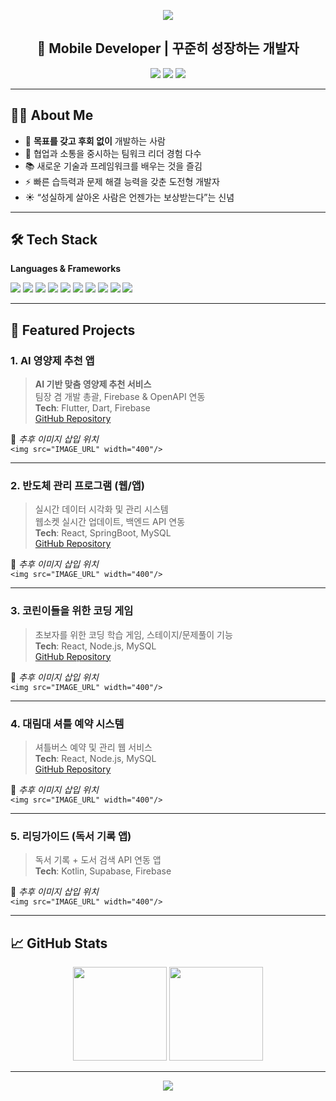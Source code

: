 <!-- 상단 배너 -->
<p align="center">
  <img src="https://capsule-render.vercel.app/api?type=waving&color=gradient&text=Hi!%20I'm%20Min%20Hyeok%20Yoo%20👋&height=200&fontSize=40&animation=fadeIn&fontAlignY=40" />
</p>

<h2 align="center">📱 Mobile Developer | 꾸준히 성장하는 개발자</h2>

<p align="center">
  <a href="mailto:youmin302@gmail.com"><img src="https://img.shields.io/badge/Email-youmin302@gmail.com-red?style=flat-square&logo=gmail"></a>
  <a href="https://github.com/yoyowasi"><img src="https://img.shields.io/badge/GitHub-yoyowasi-black?style=flat-square&logo=github"></a>
  <a href="https://www.notion.so/1f0470ee1d07803da6e4dca81c49bd9d?pvs=4"><img src="https://img.shields.io/badge/Portfolio-Notion-blue?style=flat-square&logo=notion"></a>
</p>

---

## 🧑‍💻 About Me
- 🎯 **목표를 갖고 후회 없이** 개발하는 사람
- 🤝 협업과 소통을 중시하는 팀워크 리더 경험 다수
- 📚 새로운 기술과 프레임워크를 배우는 것을 즐김
- ⚡ 빠른 습득력과 문제 해결 능력을 갖춘 도전형 개발자
- ☀️ “성실하게 살아온 사람은 언젠가는 보상받는다”는 신념

---

## 🛠 Tech Stack
**Languages & Frameworks**
<p>
  <img src="https://img.shields.io/badge/Java-007396?style=flat-square&logo=java&logoColor=white"/>
  <img src="https://img.shields.io/badge/Kotlin-7F52FF?style=flat-square&logo=kotlin&logoColor=white"/>
  <img src="https://img.shields.io/badge/Dart-0175C2?style=flat-square&logo=dart&logoColor=white"/>
  <img src="https://img.shields.io/badge/JavaScript-F7DF1E?style=flat-square&logo=javascript&logoColor=black"/>
  <img src="https://img.shields.io/badge/Flutter-02569B?style=flat-square&logo=flutter&logoColor=white"/>
  <img src="https://img.shields.io/badge/React-61DAFB?style=flat-square&logo=react&logoColor=black"/>
  <img src="https://img.shields.io/badge/React_Native-61DAFB?style=flat-square&logo=react&logoColor=black"/>
  <img src="https://img.shields.io/badge/Node.js-339933?style=flat-square&logo=nodedotjs&logoColor=white"/>
  <img src="https://img.shields.io/badge/Firebase-FFCA28?style=flat-square&logo=firebase&logoColor=black"/>
  <img src="https://img.shields.io/badge/Supabase-3FCF8E?style=flat-square&logo=supabase&logoColor=black"/>
</p>

---

## 🚀 Featured Projects

### 1. AI 영양제 추천 앱
> **AI 기반 맞춤 영양제 추천 서비스**  
> 팀장 겸 개발 총괄, Firebase & OpenAPI 연동  
> **Tech**: Flutter, Dart, Firebase  
[GitHub Repository](https://github.com/yoyowasi/daelim_supplement)  

📌 _추후 이미지 삽입 위치_  
`<img src="IMAGE_URL" width="400"/>`

---

### 2. 반도체 관리 프로그램 (웹/앱)
> 실시간 데이터 시각화 및 관리 시스템  
> 웹소켓 실시간 업데이트, 백엔드 API 연동  
> **Tech**: React, SpringBoot, MySQL  
[GitHub Repository](https://github.com/yoyowasi/semi)  

📌 _추후 이미지 삽입 위치_  
`<img src="IMAGE_URL" width="400"/>`

---

### 3. 코린이들을 위한 코딩 게임
> 초보자를 위한 코딩 학습 게임, 스테이지/문제풀이 기능  
> **Tech**: React, Node.js, MySQL  
[GitHub Repository](https://github.com/KimSuMin123/codeadventuredealim)  

📌 _추후 이미지 삽입 위치_  
`<img src="IMAGE_URL" width="400"/>`

---

### 4. 대림대 셔틀 예약 시스템
> 셔틀버스 예약 및 관리 웹 서비스  
> **Tech**: React, Node.js, MySQL  
[GitHub Repository](https://github.com/KimSuMin123/dealim)  

📌 _추후 이미지 삽입 위치_  
`<img src="IMAGE_URL" width="400"/>`

---

### 5. 리딩가이드 (독서 기록 앱)
> 독서 기록 + 도서 검색 API 연동 앱  
> **Tech**: Kotlin, Supabase, Firebase  

📌 _추후 이미지 삽입 위치_  
`<img src="IMAGE_URL" width="400"/>`

---

## 📈 GitHub Stats
<p align="center">
  <img src="https://github-readme-stats.vercel.app/api?username=yoyowasi&show_icons=true&theme=radical" height="150"/>
  <img src="https://github-readme-stats.vercel.app/api/top-langs/?username=yoyowasi&layout=compact&theme=radical" height="150"/>
</p>

---

<p align="center">
  <img src="https://capsule-render.vercel.app/api?type=waving&color=gradient&height=100&section=footer"/>
</p>

